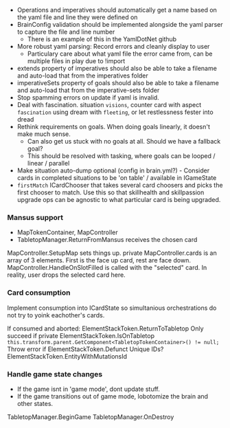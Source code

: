 - Operations and imperatives should automatically get a name based on the yaml file and line they were defined on
- BrainConfig validation should be implemented alongside the yaml parser to capture the file and line number
  - There is an example of this in the YamlDotNet github
- More robust yaml parsing: Record errors and cleanly display to user
  - Particulary care about what yaml file the error came from, can be multiple files in play due to !import
- extends property of imperatives should also be able to take a filename and auto-load that from the imperatives folder
- imperativeSets property of goals should also be able to take a filename and auto-load that from the imperative-sets folder
- Stop spamming errors on update if yaml is invalid.
- Deal with fascination. situation `visions`, counter card with aspect `fascination` using dream with `fleeting`, or let restlessness fester into dread
- Rethink requirements on goals. When doing goals linearly, it doesn't make much sense.
  - Can also get us stuck with no goals at all. Should we have a fallback goal?
  - This should be resolved with tasking, where goals can be looped / linear / parallel
- Make situation auto-dump optional (config in brain.yml?) - Consider cards in completed situations to be 'on table' / available in IGameState
- `firstMatch` ICardChooser that takes several card choosers and picks the first chooser to match. Use this so that skillhealth and skillpassion upgrade ops can be agnostic to what particular card is being upgraded.

### Mansus support

- MapTokenContainer, MapController
- TabletopManager.ReturnFromMansus receives the chosen card

MapController.SetupMap sets things up. private MapController.cards is an array of 3 elements. First is the face up card, rest are face down.
MapController.HandleOnSlotFilled is called with the "selected" card. In reality, user drops the selected card here.

### Card consumption

Implement consumption into ICardState so simultanious orchestrations do not try to yoink eachother's cards.

If consumed and aborted: ElementStackToken.ReturnToTabletop
Only succeed if private ElementStackToken.IsOnTabletop `this.transform.parent.GetComponent<TabletopTokenContainer>() != null;`
Throw error if ElementStackToken.Defunct
Unique IDs? ElementStackToken.EntityWithMutationsId

### Handle game state changes

- If the game isnt in 'game mode', dont update stuff.
- If the game transitions out of game mode, lobotomize the brain and other states.

TabletopManager.BeginGame
TabletopManager.OnDestroy
